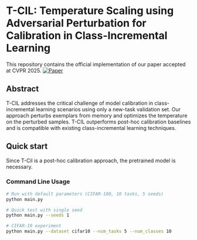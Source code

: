 # T-CIL: Temperature Scaling using Adversarial Perturbation for Calibration in Class-Incremental Learning
This repository contains the official implementation of our paper accepted at CVPR 2025.
[![Paper](https://img.shields.io/badge/Paper-blue)](https://arxiv.org/pdf/2503.22163)
## Abstract
T-CIL addresses the critical challenge of model calibration in class-incremental learning scenarios using only a new-task validation set. Our approach perturbs exemplars from memory and optimizes the temperature on the perturbed samples. T-CIL outperforms post-hoc calibration baselines and is compatible with existing class-incremental learning techniques.

## Quick start
Since T-Cil is a post-hoc calibration approach, the pretrained model is necessary.
### Command Line Usage
```bash
# Run with default parameters (CIFAR-100, 10 tasks, 5 seeds)
python main.py

# Quick test with single seed
python main.py --seeds 1

# CIFAR-10 experiment
python main.py --dataset cifar10 --num_tasks 5 --num_classes 10
```

